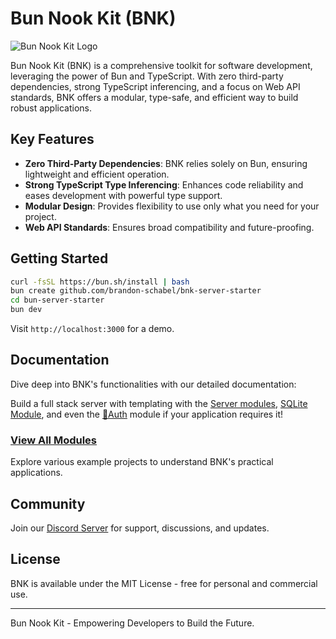# Bun Nook Kit (BNK)

![Bun Nook Kit Logo](https://user-images.githubusercontent.com/18100375/231109092-34bdc552-dd37-413d-8eec-b9b668340b65.png)

Bun Nook Kit (BNK) is a comprehensive toolkit for software development, leveraging the power of Bun and TypeScript. With zero third-party dependencies, strong TypeScript inferencing, and a focus on Web API standards, BNK offers a modular, type-safe, and efficient way to build robust applications.

## Key Features

- **Zero Third-Party Dependencies**: BNK relies solely on Bun, ensuring lightweight and efficient operation.
- **Strong TypeScript Type Inferencing**: Enhances code reliability and eases development with powerful type support.
- **Modular Design**: Provides flexibility to use only what you need for your project.
- **Web API Standards**: Ensures broad compatibility and future-proofing.

## Getting Started

```bash
curl -fsSL https://bun.sh/install | bash
bun create github.com/brandon-schabel/bnk-server-starter
cd bun-server-starter
bun dev
```

Visit `http://localhost:3000` for a demo.

## Documentation

Dive deep into BNK's functionalities with our detailed documentation:



Build a full stack server with templating with the [Server modules](readmes/server.md), [SQLite Module](readmes/sqlite.md), and even the [🔐Auth](readmes/auth.md) module if your application requires it!


### [View All Modules](readmes/modules/md)


Explore various example projects to understand BNK's practical applications.

## Community

Join our [Discord Server](https://discord.gg/rQyWN7V6) for support, discussions, and updates.

## License

BNK is available under the MIT License - free for personal and commercial use.

---

Bun Nook Kit - Empowering Developers to Build the Future.
